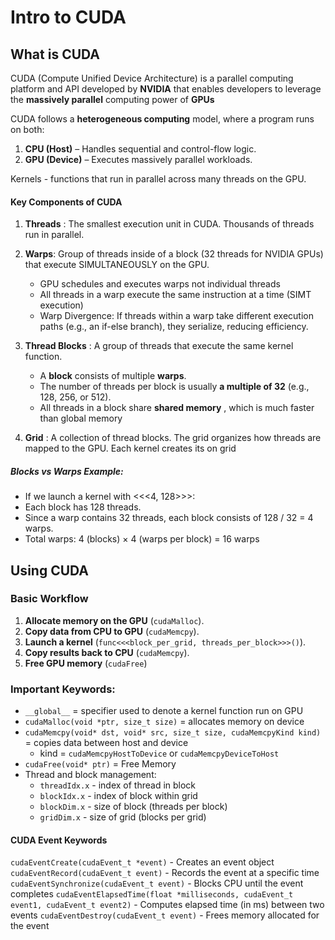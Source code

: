 # Intro to CUDA

## What is CUDA

CUDA (Compute Unified Device Architecture) is a parallel computing platform and API developed by **NVIDIA** that enables developers to leverage the **massively parallel** computing power of **GPUs**

CUDA follows a **heterogeneous computing** model, where a program runs on both:

1. **CPU (Host)** – Handles sequential and control-flow logic.
2. **GPU (Device)** – Executes massively parallel workloads.

Kernels - functions that run in parallel across many threads on the GPU.

#### **Key Components of CUDA**

1. **Threads** : The smallest execution unit in CUDA. Thousands of threads run in parallel.
2. **Warps**: Group of threads inside of a block (32 threads for NVIDIA GPUs) that execute SIMULTANEOUSLY  on the GPU.

   - GPU schedules and executes warps not individual threads
   - All threads in a warp execute the same instruction at a time (SIMT execution)
   - Warp Divergence: If threads within a warp take different execution paths (e.g., an if-else branch), they serialize, reducing efficiency.
3. **Thread Blocks** : A group of threads that execute the same kernel function.

   * A **block** consists of multiple **warps**.
   * The number of threads per block is usually **a multiple of 32** (e.g., 128, 256, or 512).
   * All threads in a block share **shared memory** , which is much faster than global memory
4. **Grid** : A collection of thread blocks. The grid organizes how threads are mapped to the GPU. Each kernel creates its on grid

##### Blocks vs Warps Example:

* If we launch a kernel with <<<4, 128>>>:
* Each block has 128 threads.
* Since a warp contains 32 threads, each block consists of 128 / 32 = 4 warps.
* Total warps: 4 (blocks) × 4 (warps per block) = 16 warps

## Using CUDA

### Basic Workflow

1. **Allocate memory on the GPU** (`cudaMalloc`).
2. **Copy data from CPU to GPU** (`cudaMemcpy`).
3. **Launch a kernel** (`func<<<block_per_grid, threads_per_block>>>()`).
4. **Copy results back to CPU** (`cudaMemcpy`).
5. **Free GPU memory** (`cudaFree`)

### Important Keywords:

* `__global__` = specifier used to denote a kernel function run on GPU
* `cudaMalloc(void *ptr, size_t size)` = allocates memory on device
* `cudaMemcpy(void* dst, void* src, size_t size, cudaMemcpyKind kind)` = copies data between host and device
  * kind = `cudaMemcpyHostToDevice` or `cudaMemcpyDeviceToHost`
* `cudaFree(void* ptr)` = Free Memory
* Thread and block management:
  * `threadIdx.x` - index of thread in block
  * `blockIdx.x` - index of block within grid
  * `blockDim.x` - size of block (threads per block)
  * `gridDim.x` - size of grid (blocks per grid)

#### CUDA Event Keywords
`cudaEventCreate(cudaEvent_t *event)` - Creates an event object
`cudaEventRecord(cudaEvent_t event)` - Records the event at a specific time
`cudaEventSynchronize(cudaEvent_t event)` - Blocks CPU until the event completes
`cudaEventElapsedTime(float *milliseconds, cudaEvent_t event1, cudaEvent_t event2)` - Computes elapsed time (in ms) between two events
`cudaEventDestroy(cudaEvent_t event)` - Frees memory allocated for the event